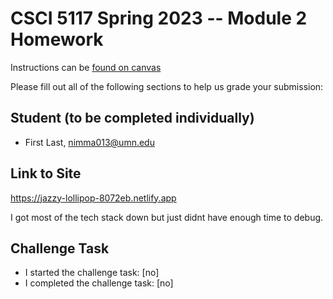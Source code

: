# CSCI 5117 Spring 2023 -- Module 2 Homework


Instructions can be [found on canvas](https://canvas.umn.edu/courses/355584/pages/homework-2)

Please fill out all of the following sections to help us grade your submission:

## Student (to be completed individually)

* First Last, nimma013@umn.edu

## Link to Site

https://jazzy-lollipop-8072eb.netlify.app

I got most of the tech stack down but just didnt have enough time to debug.

## Challenge Task

* I started the challenge task: [no]
* I completed the challenge task: [no]

